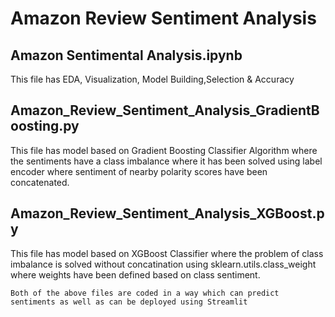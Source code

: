 # Amazon Review Sentiment Analysis

## Amazon Sentimental Analysis.ipynb
This file has EDA, Visualization, Model Building,Selection & Accuracy

## Amazon_Review_Sentiment_Analysis_GradientBoosting.py 
This file has model based on Gradient Boosting Classifier Algorithm where the sentiments have a class imbalance where it has been solved using label encoder where sentiment of nearby polarity scores have been concatenated. 

## Amazon_Review_Sentiment_Analysis_XGBoost.py 
This file has model based on XGBoost Classifier where the problem of class imbalance is solved without concatination using sklearn.utils.class_weight where weights have been defined based on class sentiment.

`Both of the above files are coded in a way which can predict sentiments as well as can be deployed using Streamlit`
